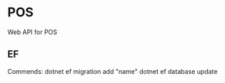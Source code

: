# POS
Web API for POS

## EF
Commends:
  dotnet ef migration add "name"
  dotnet ef database update
